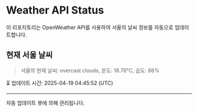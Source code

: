 
# Weather API Status

이 리포지토리는 OpenWeather API를 사용하여 서울의 날씨 정보를 자동으로 업데이트합니다.

## 현재 서울 날씨
> 서울의 현재 날씨: overcast clouds, 온도: 18.76°C, 습도: 88%

⏳ 업데이트 시간: 2025-04-19 04:45:52 (UTC)

---
자동 업데이트 봇에 의해 관리됩니다.
